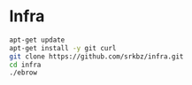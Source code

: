 # Infra

```bash
apt-get update
apt-get install -y git curl
git clone https://github.com/srkbz/infra.git
cd infra
./ebrow
```
